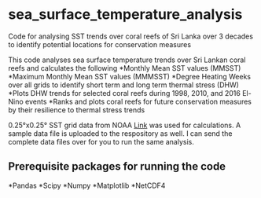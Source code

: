 # sea_surface_temperature_analysis
Code for analysing SST trends over coral reefs of Sri Lanka over 3 decades to identify potential locations for conservation measures

This code analyses sea surface temperature trends over Sri Lankan coral reefs and calculates the following
*Monthly Mean SST values (MMSST)
*Maximum Monthly Mean SST values (MMMSST)
*Degree Heating Weeks over all grids to identify short term and long term thermal stress (DHW)
*Plots DHW trends for selected coral reefs during 1998, 2010, and 2016 El-Nino events
*Ranks and plots coral reefs for future conservation measures by their resilience to thermal stress trends

0.25°x0.25° SST grid data from NOAA [Link](https://www.esrl.noaa.gov/psd/data/gridded/data.noaa.oisst.v2.highres.html) was used for calculations.
A sample data file is uploaded to the respository as well.
I can send the complete data files over for you to run the same analysis.

## Prerequisite packages for running the code
*Pandas
*Scipy
*Numpy
*Matplotlib
*NetCDF4
